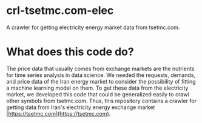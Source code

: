 # crl-tsetmc.com-elec
A crawler for getting electricity energy market data from tsetmc.com.

# What does this code do?
The price data that usually comes from exchange markets are the nutrients for time series analysis in data science. We needed the requests, demands, and price data of the Iran energy market to consider the possibility of fitting a machine learning model on them. To get these data from the electricity market, we developed this code that could be generalized easily to crawl other symbols from tsetmc.com. Thus, this repository contains a crawler for getting data from Iran's electricity energy exchange market [https://tsetmc.com](https://tsetmc.com). 
